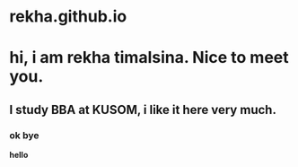  # rekha.github.io
# hi, i am rekha timalsina. Nice to meet you. 
## I study BBA at KUSOM, i like it here very much. 
### ok bye
**hello** 
